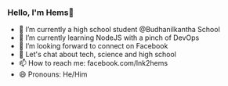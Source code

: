 ### Hello, I'm Hems👋

- 🔭 I’m currently a high school student @Budhanilkantha School
- 🌱 I’m currently learning NodeJS with a pinch of DevOps
- 👯 I’m looking forward to connect on Facebook
- 💬 Let's chat about tech, science and high school
- 📫 How to reach me: facebook.com/lnk2hems
- 😄 Pronouns: He/Him
